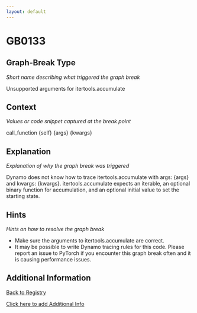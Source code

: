 ```yaml
---
layout: default
---
```

# GB0133

## Graph-Break Type
*Short name describing what triggered the graph break*

Unsupported arguments for itertools.accumulate

## Context
*Values or code snippet captured at the break point*

call_function {self} {args} {kwargs}

## Explanation
*Explanation of why the graph break was triggered*

Dynamo does not know how to trace itertools.accumulate with args: {args} and kwargs: {kwargs}. itertools.accumulate expects an iterable, an optional binary function for accumulation, and an optional initial value to set the starting state.

## Hints
*Hints on how to resolve the graph break*

- Make sure the arguments to itertools.accumulate are correct.
- It may be possible to write Dynamo tracing rules for this code. Please report an issue to PyTorch if you encounter this graph break often and it is causing performance issues.


## Additional Information

<!-- ADDITIONAL INFORMATION START - Add custom information below this line -->

<!-- ADDITIONAL INFORMATION END -->

[Back to Registry](../index.html)

[Click here to add Additional Info](https://github.com/pytorch-labs/compile-graph-break-site/edit/main/docs/gb/gb0133.md)
